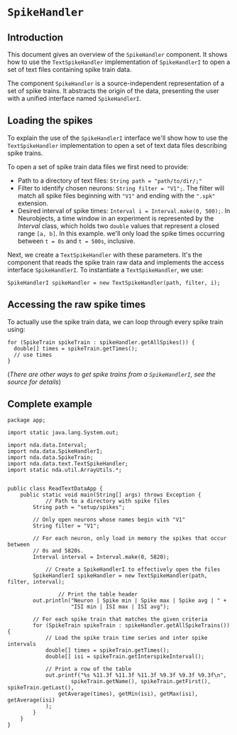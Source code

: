 # `SpikeHandler` #

## Introduction ##

This document gives an overview of the `SpikeHandler` component. It shows how to use the
`TextSpikeHandler` implementation of `SpikeHandlerI` to open a set of text files
containing spike train data.

The component `SpikeHandler` is a source-independent representation of a set of spike
trains. It abstracts the origin of the data, presenting the user with a unified interface
named `SpikeHandlerI`.


## Loading the spikes ##

To explain the use of the `SpikeHandlerI` interface we'll show how to use the
`TextSpikeHandler` implementation to open a set of text data files describing spike
trains.

To open a set of spike train data files we first need to provide:
  * Path to a directory of text files: `String path = "path/to/dir/;"`
  * Filter to identify chosen neurons: `String filter = "V1";`. The filter will match all spike files beginning with `"V1"` and ending with the `".spk"` extension.
  * Desired interval of spike times: `Interval i = Interval.make(0, 500);`. In Neurobjects, a time window in an experiment is represented by the _Interval_ class, which holds two `double` values that represent a closed range `[a, b]`. In this example. we'll only load the spike times occurring between `t = 0s` and `t = 500s`, inclusive.

Next, we create a `TextSpikeHandler` with these parameters. It's the component that reads
the spike train raw data and implements the access interface `SpikeHandlerI`. To
instantiate a `TextSpikeHandler`, we use:

```
SpikeHandlerI spikeHandler = new TextSpikeHandler(path, filter, i);
```


## Accessing the raw spike times ##

To actually use the spike train data, we can loop through every spike train using:

```
for (SpikeTrain spikeTrain : spikeHandler.getAllSpikes()) {
  double[] times = spikeTrain.getTimes();
  // use times
}
```

(_There are other ways to get spike trains from a `SpikeHandlerI`, see the source for
details_)


## Complete example ##

```
package app;

import static java.lang.System.out;

import nda.data.Interval;
import nda.data.SpikeHandlerI;
import nda.data.SpikeTrain;
import nda.data.text.TextSpikeHandler;
import static nda.util.ArrayUtils.*;


public class ReadTextDataApp {
	public static void main(String[] args) throws Exception {
	        // Path to a directory with spike files
		String path = "setup/spikes";
		
		// Only open neurons whose names begin with "V1"
		String filter = "V1";
		
		// For each neuron, only load in memory the spikes that occur between
		// 0s and 5820s.
		Interval interval = Interval.make(0, 5820);
	    
	        // Create a SpikeHandlerI to effectively open the files
		SpikeHandlerI spikeHandler = new TextSpikeHandler(path, filter, interval);
		
                // Print the table header
		out.println("Neuron | Spike min | Spike max | Spike avg | " +
				    "ISI min | ISI max | ISI avg");
		
		// For each spike train that matches the given criteria
		for (SpikeTrain spikeTrain : spikeHandler.getAllSpikeTrains()) {
		    // Load the spike train time series and inter spike intervals
		    double[] times = spikeTrain.getTimes();
		    double[] isi = spikeTrain.getInterspikeInterval();
				
			// Print a row of the table
			out.printf("%s %11.3f %11.3f %11.3f %9.3f %9.3f %9.3f\n",
			        spikeTrain.getName(), spikeTrain.getFirst(), spikeTrain.getLast(),
				getAverage(times), getMin(isi), getMax(isi), getAverage(isi)
			);
		}
	}
}
```